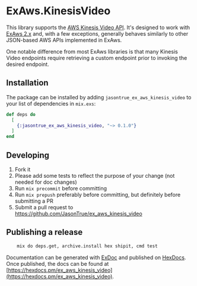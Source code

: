 # ExAws.KinesisVideo

This library supports the [AWS Kinesis Video API](https://docs.aws.amazon.com/kinesisvideostreams/latest/dg/API_Reference.html).
It's designed to work with [ExAws 2.x](https://hexdocs.pm/ex_aws/) and, with a few exceptions, generally
behaves similarly to other JSON-based AWS APIs implemented in ExAws.

One notable difference from most ExAws libraries is that many Kinesis Video endpoints require retrieving a 
custom endpoint prior to invoking the desired endpoint.


## Installation

The package can be installed  by adding `jasontrue_ex_aws_kinesis_video` to your list of dependencies in `mix.exs`:

```elixir
def deps do
  [
    {:jasontrue_ex_aws_kinesis_video, "~> 0.1.0"}
  ]
end
```
## Developing

1. Fork it
2. Please add some tests to reflect the purpose of your change (not needed for doc changes)
3. Run `mix precommit` before committing
4. Run `mix prepush` preferably before committing, but definitely before submitting a PR 
5. Submit a pull request to https://github.com/JasonTrue/ex_aws_kinesis_video

## Publishing a release

````bash
    mix do deps.get, archive.install hex shipit, cmd test
````

Documentation can be generated with [ExDoc](https://github.com/elixir-lang/ex_doc)
and published on [HexDocs](https://hexdocs.pm). Once published, the docs can
be found at [https://hexdocs.pm/ex_aws_kinesis_video](https://hexdocs.pm/ex_aws_kinesis_video).


